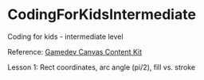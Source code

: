 # CodingForKidsIntermediate
Coding for kids - intermediate level

Reference: [Gamedev Canvas Content Kit](https://end3r.github.io/Gamedev-Canvas-Content-Kit/tutorial/)

Lesson 1: Rect coordinates, arc angle (pi/2), fill vs. stroke

